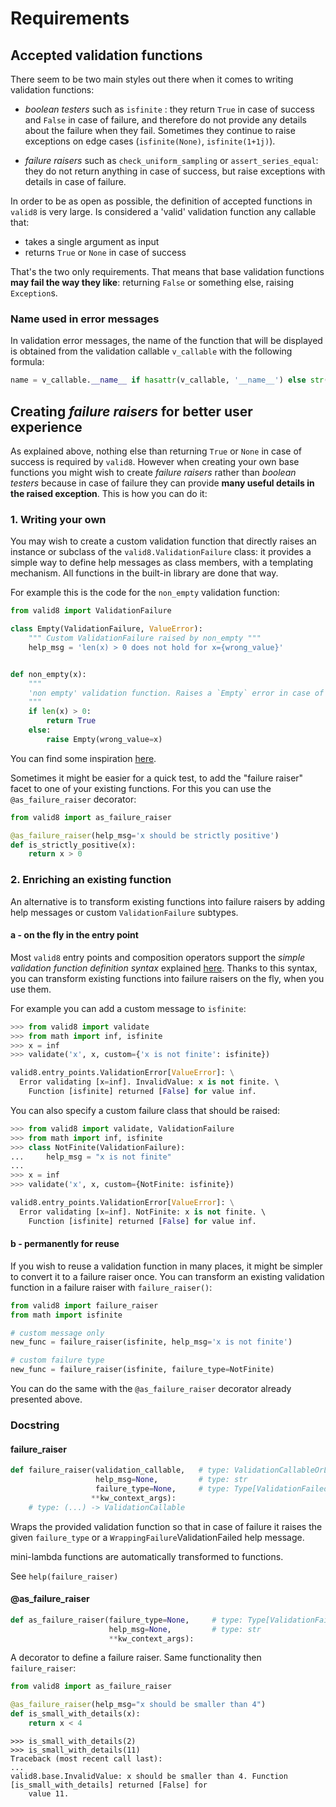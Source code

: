 # Requirements

## Accepted validation functions

There seem to be two main styles out there when it comes to writing validation functions: 

 * *boolean testers* such as `isfinite` : they return `True` in case of success and `False` in case of failure, and therefore do not provide any details about the failure when they fail. Sometimes they continue to raise exceptions on edge cases (`isfinite(None)`, `isfinite(1+1j)`).
 
 * *failure raisers* such as `check_uniform_sampling` or `assert_series_equal`: they do not return anything in case of success, but raise exceptions with details in case of failure.

In order to be as open as possible, the definition of accepted functions in `valid8` is very large. Is considered a 'valid' validation function any callable that:

 * takes a single argument as input
 * returns `True` or `None` in case of success

That's the two only requirements. That means that base validation functions **may fail the way they like**: returning `False` or something else, raising `Exception`s.

### Name used in error messages

In validation error messages, the name of the function that will be displayed is obtained from the validation callable `v_callable` with the following formula:

```python
name = v_callable.__name__ if hasattr(v_callable, '__name__') else str(v_callable)
```

## Creating *failure raisers* for better user experience

As explained above, nothing else than returning `True` or `None` in case of success is required by `valid8`. However when creating your own base functions you might wish to create *failure raisers* rather than *boolean testers* because in case of failure they can provide **many useful details in the raised exception**. This is how you can do it:

### 1. Writing your own

You may wish to create a custom validation function that directly raises an instance or subclass of the `valid8.ValidationFailure` class: it provides a simple way to define help messages as class members, with a templating mechanism. All functions in the built-in library are done that way.

For example this is the code for the `non_empty` validation function:

```python
from valid8 import ValidationFailure

class Empty(ValidationFailure, ValueError):
    """ Custom ValidationFailure raised by non_empty """
    help_msg = 'len(x) > 0 does not hold for x={wrong_value}'


def non_empty(x):
    """
    'non empty' validation function. Raises a `Empty` error in case of failure.
    """
    if len(x) > 0:
        return True
    else:
        raise Empty(wrong_value=x)
```

You can find some inspiration [here](https://github.com/smarie/python-valid8/blob/master/valid8/validation_lib/collections.py).

Sometimes it might be easier for a quick test, to add the "failure raiser" facet to one of your existing functions. For this you can use the `@as_failure_raiser` decorator:

```python
from valid8 import as_failure_raiser

@as_failure_raiser(help_msg='x should be strictly positive')
def is_strictly_positive(x):
    return x > 0
```


### 2. Enriching an existing function

An alternative is to transform existing functions into failure raisers by adding help messages or custom `ValidationFailure` subtypes. 

#### a - on the fly in the entry point

Most `valid8` entry points and composition operators support the *simple validation function definition syntax* explained [here](./b_simple_syntax.md). Thanks to this syntax, you can transform existing functions into failure raisers on the fly, when you use them. 

For example you can add a custom message to `isfinite`:

```python
>>> from valid8 import validate
>>> from math import inf, isfinite
>>> x = inf
>>> validate('x', x, custom={'x is not finite': isfinite})

valid8.entry_points.ValidationError[ValueError]: \
  Error validating [x=inf]. InvalidValue: x is not finite. \ 
    Function [isfinite] returned [False] for value inf.
```

You can also specify a custom failure class that should be raised:

```python
>>> from valid8 import validate, ValidationFailure
>>> from math import inf, isfinite
>>> class NotFinite(ValidationFailure):
...     help_msg = "x is not finite"
...
>>> x = inf
>>> validate('x', x, custom={NotFinite: isfinite})

valid8.entry_points.ValidationError[ValueError]: \
  Error validating [x=inf]. NotFinite: x is not finite. \ 
    Function [isfinite] returned [False] for value inf.
```

#### b - permanently for reuse

If you wish to reuse a validation function in many places, it might be simpler to convert it to a failure raiser once.
You can transform an existing validation function in a failure raiser with `failure_raiser()`:

```python
from valid8 import failure_raiser
from math import isfinite

# custom message only
new_func = failure_raiser(isfinite, help_msg='x is not finite')

# custom failure type
new_func = failure_raiser(isfinite, failure_type=NotFinite)
```

You can do the same with the `@as_failure_raiser` decorator already presented above.


### Docstring

#### failure_raiser

```python
def failure_raiser(validation_callable,   # type: ValidationCallableOrLambda
                   help_msg=None,         # type: str
                   failure_type=None,     # type: Type[ValidationFailed]
                  **kw_context_args):
    # type: (...) -> ValidationCallable
```

Wraps the provided validation function so that in case of failure it raises the given `failure_type` or a
`WrappingFailure`ValidationFailed help message.

mini-lambda functions are automatically transformed to functions.

See `help(failure_raiser)`

#### @as_failure_raiser

```python
def as_failure_raiser(failure_type=None,     # type: Type[ValidationFailure]
                      help_msg=None,         # type: str
                      **kw_context_args):
```

A decorator to define a failure raiser. Same functionality then `failure_raiser`:

```python
from valid8 import as_failure_raiser

@as_failure_raiser(help_msg="x should be smaller than 4")
def is_small_with_details(x):
    return x < 4
```

    >>> is_small_with_details(2)
    >>> is_small_with_details(11)
    Traceback (most recent call last):
    ...
    valid8.base.InvalidValue: x should be smaller than 4. Function [is_small_with_details] returned [False] for
        value 11.
